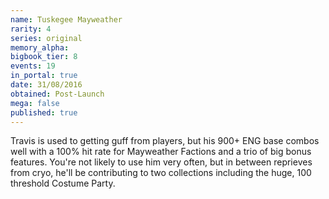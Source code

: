 ```yaml
---
name: Tuskegee Mayweather
rarity: 4
series: original
memory_alpha:
bigbook_tier: 8
events: 19
in_portal: true
date: 31/08/2016
obtained: Post-Launch
mega: false
published: true
---
```


Travis is used to getting guff from players, but his 900+ ENG base combos well with a 100% hit rate for Mayweather Factions and a trio of big bonus features. You're not likely to use him very often, but in between reprieves from cryo, he'll be contributing to two collections including the huge, 100 threshold Costume Party.
